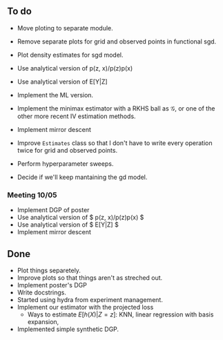 ## To do

* Move ploting to separate module.
* Remove separate plots for grid and observed points in functional sgd.

* Plot density estimates for sgd model.
* Use analytical version of p(z, x)/p(z)p(x)
* Use analytical version of E[Y|Z]

* Implement the ML version.
* Implement the minimax estimator with a RKHS ball as $\mathcal{G}$,
  or one of the other more recent IV estimation methods.
* Implement mirror descent

* Improve `Estimates` class so that I don't have to write every
  operation twice for grid and observed points.

* Perform hyperparameter sweeps.
* Decide if we'll keep mantaining the gd model.


### Meeting 10/05

* Implement DGP of poster
* Use analytical version of $ p(z, x)/p(z)p(x) $
* Use analytical version of $ E[Y|Z] $
* Implement mirror descent


## Done

* Plot things separetely.
* Improve plots so that things aren't as streched out.
* Implement poster's DGP
* Write docstrings.
* Started using hydra from experiment management.
* Implement our estimator with the projected loss
    - Ways to estimate $E [h(X)|Z = z]$: KNN, linear regression with
      basis expansion,
* Implemented simple synthetic DGP.
